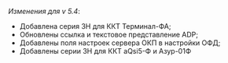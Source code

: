 _Изменения для v 5.4_:
- Добавлена серия ЗН для ККТ Терминал-ФА;
- Обновлены ссылка и текстовое представление ADP;
- Добавлены поля настроек сервера ОКП в настройки ОФД;
- Добавлены серии ЗН для ККТ aQsi5-Ф и Азур-01Ф
